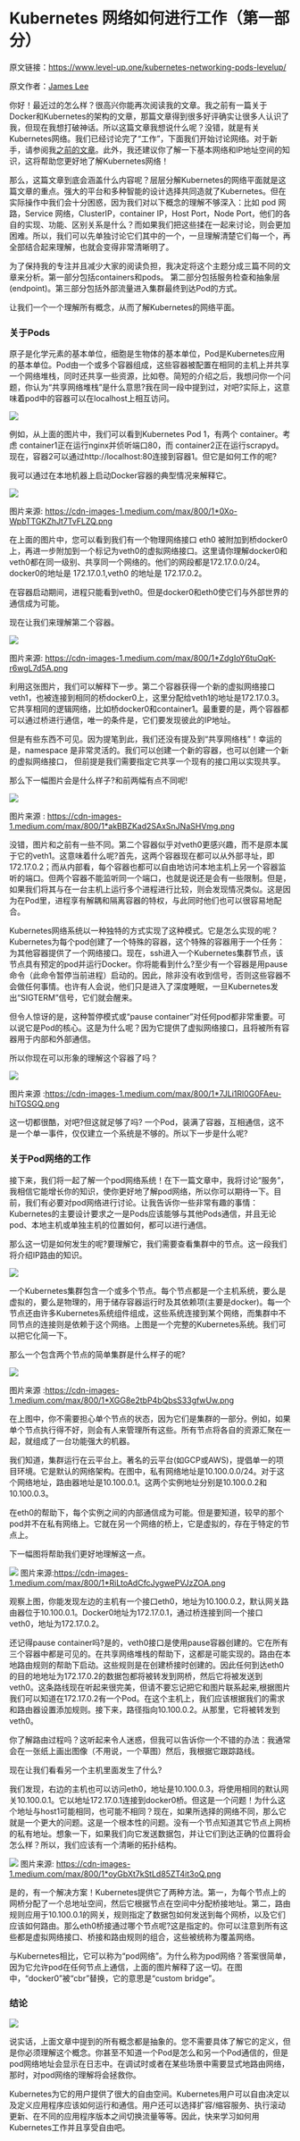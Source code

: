 # Kubernetes 网络如何进行工作（第一部分）

原文链接：<https://www.level-up.one/kubernetes-networking-pods-levelup/>

原文作者：[James Lee](https://www.level-up.one/author/jameslee/) 



你好！最近过的怎么样？很高兴你能再次阅读我的文章。我之前有一篇关于Docker和Kubernetes的架构的文章，那篇文章得到很多好评确实让很多人认识了我，但现在我想打破神话。所以这篇文章我想说什么呢？没错，就是有关Kubernetes网络。我们已经讨论完了“工作”，下面我们开始讨论网络。对于新手，请参阅我[之前的文章](https://www.level-up.one/kubernetes-bible-beginners/)。此外，我还建议你了解一下基本网络和IP地址空间的知识，这将帮助您更好地了解Kubernetes网络！

那么，这篇文章到底会涵盖什么内容呢？层层分解Kubernetes的网络平面就是这篇文章的重点。强大的平台和多种智能的设计选择共同造就了Kubernetes。但在实际操作中我们会十分困惑，因为我们对以下概念的理解不够深入：比如 pod 网路，Service 网络，ClusterIP，container IP，Host Port，Node Port，他们的各自的实现、功能、区别关系是什么？而如果我们把这些揉在一起来讨论，则会更加困难。所以，我们可以先单独讨论它们其中的一个，一旦理解清楚它们每一个，再全部结合起来理解，也就会变得非常清晰明了。

为了保持我的专注并且减少大家的阅读负担，我决定将这个主题分成三篇不同的文章来分析。第一部分包括containers和pods。 第二部分包括服务检查和抽象层(endpoint)。第三部分包括外部流量进入集群最终到达Pod的方式。

让我们一个一个理解所有概念，从而了解Kubernetes的网络平面。

### 关于Pods

原子是化学元素的基本单位，细胞是生物体的基本单位，Pod是Kubernetes应用的基本单位。Pod由一个或多个容器组成，这些容器被配置在相同的主机上并共享一个网络堆栈，同时还共享一些资源，比如卷。简短的介绍之后，我想问你一个问题，你认为“共享网络堆栈”是什么意思?我在同一段中提到过，对吧?实际上，这意味着pod中的容器可以在localhost上相互访问。

![](https://github.com/wangzhiji/news.caas.one/blob/master/translation/images/1.01.png)

例如，从上面的图片中，我们可以看到Kubernetes Pod 1，有两个 container。考虑 container1正在运行nginx并侦听端口80，而 container2正在运行scrapyd。现在，容器2可以通过http://localhost:80连接到容器1。但它是如何工作的呢?

我可以通过在本地机器上启动Docker容器的典型情况来解释它。

![](https://github.com/wangzhiji/news.caas.one/blob/master/translation/images/1.02.png)

图片来源: <https://cdn-images-1.medium.com/max/800/1*0Xo-WpbTTGKZhJt7TvFLZQ.png>

在上面的图片中，您可以看到我们有一个物理网络接口 eth0 被附加到桥docker0上，再进一步附加到一个标记为veth0的虚拟网络接口。这里请你理解docker0和veth0都在同一级别、共享同一个网络的。他们的网段都是172.17.0.0/24。 docker0的地址是 172.17.0.1,veth0 的地址是 172.17.0.2。

在容器启动期间，进程只能看到veth0。但是docker0和eth0使它们与外部世界的通信成为可能。

现在让我们来理解第二个容器。

![](https://github.com/wangzhiji/news.caas.one/blob/master/translation/images/1.03.png)

图片来源: <https://cdn-images-1.medium.com/max/800/1*ZdgIoY6tuOqK-r6wgL7d5A.png>

利用这张图片，我们可以解释下一步。第二个容器获得一个新的虚拟网络接口 veth1，也被连接到相同的桥docker0上，这里分配给veth1的地址是172.17.0.3。它共享相同的逻辑网络，比如桥docker0和container1。最重要的是，两个容器都可以通过桥进行通信，唯一的条件是，它们要发现彼此的IP地址。

但是有些东西不可见。因为提笔到此，我们还没有提及到“共享网络栈”！幸运的是，namespace 是非常灵活的。我们可以创建一个新的容器，也可以创建一个新的虚拟网络接口， 但前提是我们需要指定它共享一个现有的接口用以实现共享。

那么下一幅图片会是什么样子?和前两幅有点不同呢!

![](https://github.com/wangzhiji/news.caas.one/blob/master/translation/images/1.04.png)

图片来源 : <https://cdn-images-1.medium.com/max/800/1*akBBZKad2SAxSnJNaSHVmg.png>

没错，图片和之前有一些不同。第二个容器似乎对veth0更感兴趣，而不是原本属于它的veth1。这意味着什么呢?首先，这两个容器现在都可以从外部寻址，即172.17.0.2；而从内部看，每个容器也都可以自由地访问本地主机上另一个容器监听的端口。但两个容器不能监听同一个端口，也就是说还是会有一些限制。但是，如果我们将其与在一台主机上运行多个进程进行比较，则会发现情况类似。这是因为在Pod里，进程享有解耦和隔离容器的特权，与此同时他们也可以很容易地配合。

Kubernetes网络系统以一种独特的方式实现了这种模式。它是怎么实现的呢？Kubernetes为每个pod创建了一个特殊的容器，这个特殊的容器用于一个任务：为其他容器提供了一个网络接口。现在，ssh进入一个Kubernetes集群节点，该节点具有预定的pod并运行Docker。你将能看到什么?至少有一个容器是用pause命令（此命令暂停当前进程）启动的。因此，除非没有收到信号，否则这些容器不会做任何事情。也许有人会说，他们只是进入了深度睡眠，一旦Kubernetes发出“SIGTERM”信号，它们就会醒来。

但令人惊讶的是，这种暂停模式或“pause container”对任何pod都非常重要。可以说它是Pod的核心。这是为什么呢？因为它提供了虚拟网络接口，且将被所有容器用于内部和外部通信。

所以你现在可以形象的理解这个容器了吗？

![](https://github.com/wangzhiji/news.caas.one/blob/master/translation/images/1.05.png)

图片来源 :<https://cdn-images-1.medium.com/max/800/1*7JLi1Rl0G0FAeu-hiTGSGQ.png>

这一切都很酷，对吧?但这就足够了吗? 一个Pod，装满了容器，互相通信，这不是一个单一事件，仅仅建立一个系统是不够的。所以下一步是什么呢?

### 关于Pod网络的工作

接下来，我们将一起了解一个pod网络系统！在下一篇文章中，我将讨论“服务”，我相信它能增长你的知识，使你更好地了解pod网络，所以你可以期待一下。目前，我们有必要对pod网络进行讨论。让我告诉你一些非常有趣的事情：Kubernetes的主要设计要求之一是Pods应该能够与其他Pods通信，并且无论pod、本地主机或单独主机的位置如何，都可以进行通信。

那么这一切是如何发生的呢?要理解它，我们需要查看集群中的节点。这一段我们将介绍IP路由的知识。

![](https://github.com/wangzhiji/news.caas.one/blob/master/translation/images/1.06.png)

一个Kubernetes集群包含一个或多个节点。每个节点都是一个主机系统，要么是虚拟的，要么是物理的，用于储存容器运行时及其依赖项(主要是docker)。每一个节点还由许多Kubernetes系统组件组成，这些系统连接到某个网络，而集群中不同节点的连接则是依赖于这个网络。上图是一个完整的Kubernetes系统。我们可以把它化简一下。

那么一个包含两个节点的简单集群是什么样子的呢?

![](https://github.com/wangzhiji/news.caas.one/blob/master/translation/images/1.07.png)

图片来源 :<https://cdn-images-1.medium.com/max/800/1*XGG8e2tbP4bQbsS33gfwUw.png>

在上图中，你不需要担心单个节点的状态，因为它们是集群的一部分。例如，如果单个节点执行得不好，则会有人来管理所有这些。所有节点将各自的资源汇聚在一起，就组成了一台功能强大的机器。

我们知道，集群运行在云平台上。著名的云平台(如GCP或AWS)，提倡单一的项目环境。它是默认的网络架构。在图中，私有网络地址是10.100.0.0/24。对于这个网络地址，路由器地址是10.100.0.1。这两个实例地址分别是10.100.0.2和10.100.0.3。

在eth0的帮助下，每个实例之间的内部通信成为可能。但是要知道，较早的那个pod并不在私有网络上。它就在另一个网络的桥上，它是虚拟的，存在于特定的节点上。

下一幅图将帮助我们更好地理解这一点。


![](https://github.com/wangzhiji/news.caas.one/blob/master/translation/images/1.08.png)
图片来源:<https://cdn-images-1.medium.com/max/800/1*RiLtoAdCfcJygwePVJzZOA.png>

观察上图，你能发现左边的主机有一个接口eth0，地址为10.100.0.2，默认网关路由器位于10.100.0.1。Docker0地址为172.17.0.1，通过桥连接到同一个接口veth0，地址为172.17.0.2。

还记得pause container吗?是的，veth0接口是使用pause容器创建的。它在所有三个容器中都是可见的。在共享网络堆栈的帮助下，这都是可能实现的。路由在本地路由规则的帮助下启动。这些规则是在创建桥接时创建的。因此任何到达eth0的目的地地址为172.17.0.2的数据包都将被转发到网桥，然后它将被发送到veth0。这条路线现在听起来很完美，但请不要忘记把它和图片联系起来,根据图片我们可以知道在172.17.0.2有一个Pod。在这个主机上，我们应该根据我们的需求和路由器设置添加规则。接下来，路径指向10.100.0.2。从那里，它将被转发到veth0。

你了解路由过程吗？这听起来令人迷惑，但我可以告诉你一个不错的办法：我通常会在一张纸上画出图像（不用说，一个草图）然后，我根据它跟踪路线。

现在让我们看看另一个主机里面发生了什么?

我们发现，右边的主机也可以访问eth0，地址是10.100.0.3，将使用相同的默认网关10.100.0.1。它以地址172.17.0.1连接到docker0桥。但这是一个问题！为什么这个地址与host1可能相同，也可能不相同？现在，如果所选择的网络不同，那么它就是一个更大的问题。这是一个根本性的问题。没有一个节点知道其它节点上网桥的私有地址。想象一下，如果我们向它发送数据包，并让它们到达正确的位置将会怎么样？所以，我们应该有一个清晰的拓扑结构。

![](https://github.com/wangzhiji/news.caas.one/blob/master/translation/images/1.09.png)
图片来源: <https://cdn-images-1.medium.com/max/800/1*oyGbXt7kStLd85ZT4it3oQ.png>

是的，有一个解决方案！Kubernetes提供它了两种方法。第一，为每个节点上的网桥分配了一个总地址空间，然后它根据节点在空间中分配桥接地址。第二，路由规则应用于10.100.0.1的网关，规则指定了数据包如何发送到每个网桥，以及它们应该如何路由。那么eth0桥接通过哪个节点呢?这是指定的。你可以注意到所有这些都是虚拟网络接口、桥接和路由规则的组合，这些被统称为覆盖网络。

与Kubernetes相比，它可以称为“pod网络”。为什么称为pod网络？答案很简单，因为它允许pod在任何节点上通信，上面的图片解释了这一切。在图中，“docker0”被“cbr”替换，它的意思是“custom bridge”。

### 结论

![](https://github.com/wangzhiji/news.caas.one/blob/master/translation/images/1.10.jpg)

说实话，上面文章中提到的所有概念都是抽象的。您不需要具体了解它的定义，但是你必须理解这个概念。你甚至不知道一个Pod是怎么和另一个Pod通信的，但是pod网络地址会显示在日志中。在调试时或者在某些场景中需要显式地路由网络，那时，对pod网络的理解将会拯救你。

Kubernetes为它的用户提供了很大的自由空间。Kubernetes用户可以自由决定以及定义应用程序应该如何运行和通信。用户还可以选择扩容/缩容服务、执行滚动更新、在不同的应用程序版本之间切换流量等等。因此，快来学习如何用Kubernetes工作并且享受自由吧。
